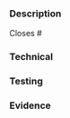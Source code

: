 ### Description
<!-- What does this PR achieve? [feature|hotfix|fix|refactor] -->

Closes #

### Technical
<!-- What should be noted about the implementation? -->

### Testing
<!-- Steps for reviewer to reproduce/verify what this PR does/fixes. -->

### Evidence
<!-- If this PR touches UI, please post evidence (screenshots) of it behaving correctly. -->
